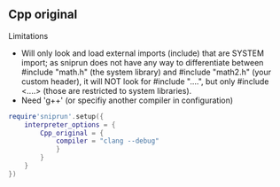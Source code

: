 ## Cpp original

Limitations

 - Will only look and load external imports (include) that are SYSTEM import; as sniprun does not have any way to differentiate between #include "math.h"  (the system library) and #include "math2.h" (your custom header), it will NOT look for #include "....", but only #include \<....>   (those are restricted to system libraries).
 - Need 'g++' (or specifiy another compiler in configuration)

```lua
require'sniprun'.setup({
    interpreter_options = {
        Cpp_original = {
            compiler = "clang --debug"
            }
        }
    }
})
```

